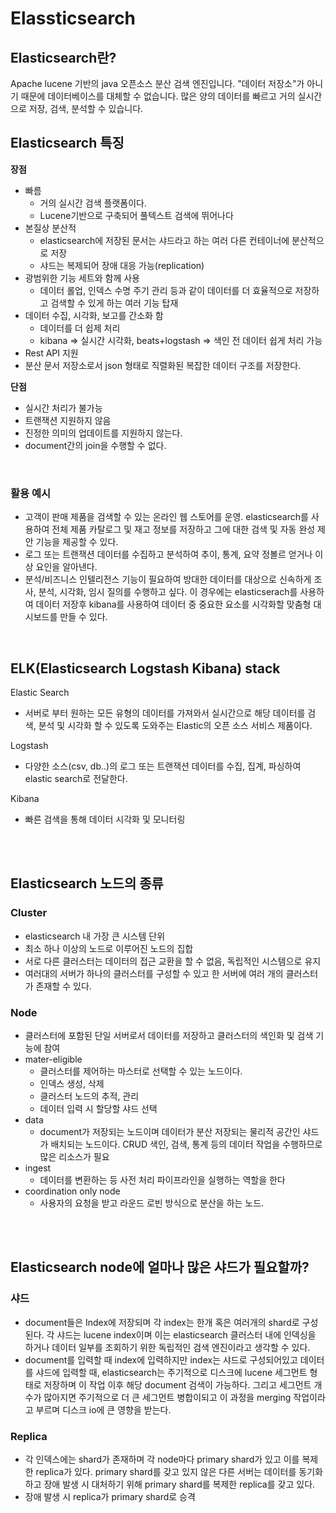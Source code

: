 # Elassticsearch

## Elasticsearch란?
Apache lucene 기반의 java 오픈소스 분산 검색 엔진입니다.
"데이터 저장소"가 아니기 때문에 데이터베이스를 대체할 수 없습니다. 많은 양의 데이터를 빠르고 거의 실시간으로 저장, 검색, 분석할 수 있습니다.

## Elasticsearch 특징

__장점__

- 빠름
    - 거의 실시간 검색 플랫폼이다. 
    - Lucene기반으로 구축되어 풀텍스트 검색에 뛰어나다
- 본질상 분산적
    - elasticsearch에 저장된 문서는 샤드라고 하는 여러 다른 컨테이너에 분산적으로 저장
    - 샤드는 복제되어 장애 대응 가능(replication)
- 광범위한 기능 세트와 함께 사용
    - 데이터 롤업, 인덱스 수명 주기 관리 등과 같이 데이터를 더 효율적으로 저장하고 검색할 수 있게 하는 여러 기능 탑재
- 데이터 수집, 시각화, 보고를 간소화 함
    - 데이터를 더 쉽제 처리
    - kibana => 실시간 시각화, beats+logstash => 색인 전 데이터 쉽게 처리 가능
- Rest API 지원
- 분산 문서 저장소로서 json 형태로 직렬화된 복잡한 데이터 구조를 저장한다.

__단점__
- 실시간 처리가 불가능
- 트랜잭션 지원하지 않음
- 진정한 의미의 업데이트를 지원하지 않는다.
- document간의 join을 수행할 수 없다.

<br>

### 활용 예시
- 고객이 판매 제품을 검색할 수 있는 온라인 웹 스토어를 운영. elasticsearch를 사용하여 전체 제품 카탈로그 및 재고 정보를 저장하고 그에 대한 검색 및 자동 완성 제안 기능을 제공할 수 있다.
- 로그 또는 트랜잭션 데이터를 수집하고 분석하여 추이, 통계, 요약 정볼르 얻거나 이상 요인을 알아낸다.
- 분석/비즈니스 인텔리전스 기능이 필요하여 방대한 데이터를 대상으로 신속하게 조사, 분석, 시각화, 임시 질의를 수행하고 싶다. 이 경우에는 elasticserach를 사용하여 데이터 저장후 kibana를 사용하여 데이터 중 중요한 요소를 시각화할 맞춤형 대시보드를 만들 수 있다.

<br>

## ELK(Elasticsearch Logstash Kibana) stack
Elastic Search
- 서버로 부터 원하는 모든 유형의 데이터를 가져와서 실시간으로 해당 데이터를 검색, 분석 및 시각화 할 수 있도록 도와주는 Elastic의 오픈 소스 서비스 제품이다.

Logstash
- 다양한 소스(csv, db..)의 로그 또는 트랜잭션 데이터를 수집, 집계, 파싱하여 elastic search로 전달한다.

Kibana
- 빠른 검색을 통해 데이터 시각화 및 모니터링

<br><br>

## Elasticsearch 노드의 종류

### Cluster

- elasticsearch 내 가장 큰 시스템 단위
- 최소 하나 이상의 노드로 이루어진 노드의 집합
- 서로 다른 클러스터는 데이터의 접근 교환을 할 수 없음, 독립적인 시스템으로 유지
- 여러대의 서버가 하나의 클러스터를 구성할 수 있고 한 서버에 여러 개의 클러스터가 존재할 수 있다.

### Node

- 클러스터에 포함된 단일 서버로서 데이터를 저장하고 클러스터의 색인화 및 검색 기능에 참여
- mater-eligible
    - 클러스터를 제어하는 마스터로 선택할 수 있는 노드이다.
    - 인덱스 생성, 삭제
    - 클러스터 노드의 추적, 관리
    - 데이터 입력 시 할당할 샤드 선택
- data
    - document가 저장되는 노드이며 데이터가 분산 저장되는 물리적 공간인 샤드가 배치되는 노드이다. CRUD 색인, 검색, 통계 등의 데이터 작업을 수행하므로 많은 리소스가 필요
- ingest
    - 데이터를 변환하는 등 사전 처리 파이프라인을 실행하는 역할을 한다
- coordination only node
    - 사용자의 요청을 받고 라운드 로빈 방식으로 분산을 하는 노드.


<br><br>

## Elasticsearch node에 얼마나 많은 샤드가 필요할까?

### 샤드

- document들은 Index에 저장되며 각 index는 한개 혹은 여러개의 shard로 구성된다. 각 샤드는 lucene index이며 이는 elasticsearch 클러스터 내에 인덱싱을 하거나 데이터 일부를 조회하기 위한 독립적인 검색 엔진이라고 생각할 수 있다.
- document를 입력할 때 index에 입력하지만 index는 샤드로 구성되어있고 데이터를 샤드에 입력할 때, elasticsearch는 주기적으로 디스크에 lucene 세그먼트 형태로 저장하며 이 작업 이후 해당 document 검색이 가능하다. 그리고 세그먼트 개수가 많아지면 주기적으로 더 큰 세그먼트 병합이되고 이 과정을 merging 작업이라고 부르며 디스크 io에 큰 영향을 받는다.

### Replica

- 각 인덱스에는 shard가 존재하며 각 node마다 primary shard가 있고 이를 복제한 replica가 있다. primary shard를 갖고 있지 않은 다른 서버는 데이터를 동기화하고 장애 발생 시 대처하기 위해 primary shard를 복제한 replica를 갖고 있다.
- 장애 발생 시 replica가 primary shard로 승격
